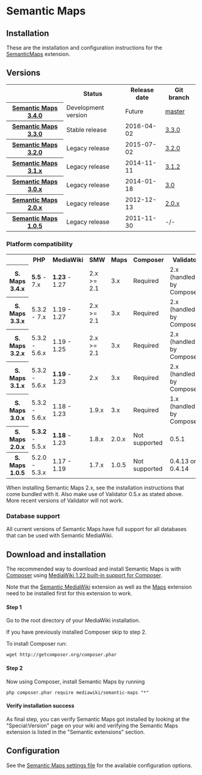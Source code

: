 # Semantic Maps

## Installation

These are the installation and configuration instructions for the [SemanticMaps](README.md) extension.

## Versions

<table>
	<tr>
		<th></th>
		<th>Status</th>
		<th>Release date</th>
		<th>Git branch</th>
	</tr>
	<tr>
		<th><a href="RELEASE-NOTES.md">Semantic Maps 3.4.0</a></th>
		<td>Development version</td>
		<td>Future</td>
		<td><a href="https://github.com/SemanticMediaWiki/SemanticMaps/tree/master">master</a></td>
	</tr>
	<tr>
		<th><a href="RELEASE-NOTES.md">Semantic Maps 3.3.0</a></th>
		<td>Stable release</td>
		<td>2016-04-02</td>
		<td><a href="https://github.com/SemanticMediaWiki/SemanticMaps/tree/3.3.0">3.3.0</a></td>
	</tr>
	<tr>
		<th><a href="RELEASE-NOTES.md">Semantic Maps 3.2.0</a></th>
		<td>Legacy release</td>
		<td>2015-07-02</td>
		<td><a href="https://github.com/SemanticMediaWiki/SemanticMaps/tree/3.2.0">3.2.0</a></td>
	</tr>
	<tr>
		<th><a href="RELEASE-NOTES.md">Semantic Maps 3.1.x</a></th>
		<td>Legacy release</td>
		<td>2014-11-11</td>
		<td><a href="https://github.com/SemanticMediaWiki/SemanticMaps/tree/3.1.2">3.1.2</a></td>
	</tr>
	<tr>
		<th><a href="RELEASE-NOTES.md">Semantic Maps 3.0.x</a></th>
		<td>Legacy release</td>
		<td>2014-01-18</td>
		<td><a href="https://github.com/SemanticMediaWiki/SemanticMaps/tree/3.0">3.0</a></td>
	</tr>
	<tr>
		<th><a href="https://github.com/SemanticMediaWiki/SemanticMaps/blob/2.0.x/RELEASE-NOTES">Semantic Maps 2.0.x</a></th>
		<td>Legacy release</td>
		<td>2012-12-13</td>
		<td><a href="https://github.com/SemanticMediaWiki/SemanticMaps/tree/2.0.x">2.0.x</a></td>
	</tr>
	<tr>
		<th><a href="https://github.com/SemanticMediaWiki/SemanticMaps/blob/2.0.x/RELEASE-NOTES">Semantic Maps 1.0.5</a></th>
		<td>Legacy release</td>
		<td>2011-11-30</td>
		<td>-/-</td>
	</tr>
</table>

### Platform compatibility

<table>
	<tr>
		<th></th>
		<th>PHP</th>
		<th>MediaWiki</th>
		<th>SMW</th>
		<th>Maps</th>
		<th>Composer</th>
		<th>Validator</th>
	</tr>
	<tr>
		<th>S. Maps 3.4.x</th>
		<td><strong>5.5</strong> - 7.x</td>
		<td><strong>1.23</strong> - 1.27</td>
		<td>2.x >= 2.1</td>
		<td>3.x</td>
		<td>Required</td>
		<td>2.x (handled by Composer)</td>
	</tr>
	<tr>
		<th>S. Maps 3.3.x</th>
		<td>5.3.2 - 7.x</td>
		<td>1.19 - 1.27</td>
		<td>2.x >= 2.1</td>
		<td>3.x</td>
		<td>Required</td>
		<td>2.x (handled by Composer)</td>
	</tr>
	<tr>
		<th>S. Maps 3.2.x</th>
		<td>5.3.2 - 5.6.x</td>
		<td>1.19 - 1.25</td>
		<td>2.x >= 2.1</td>
		<td>3.x</td>
		<td>Required</td>
		<td>2.x (handled by Composer)</td>
	</tr>
	<tr>
		<th>S. Maps 3.1.x</th>
		<td>5.3.2 - 5.6.x</td>
		<td><strong>1.19</strong> - 1.23</td>
		<td>2.x</td>
		<td>3.x</td>
		<td>Required</td>
		<td>2.x (handled by Composer)</td>
	</tr>
	<tr>
		<th>S. Maps 3.0.x</th>
		<td>5.3.2 - 5.6.x</td>
		<td>1.18 - 1.23</td>
		<td>1.9.x</td>
		<td>3.x</td>
		<td>Required</td>
		<td>1.x (handled by Composer)</td>
	</tr>
	<tr>
		<th>S. Maps 2.0.x</th>
		<td><strong>5.3.2</strong> - 5.5.x</td>
		<td><strong>1.18</strong> - 1.23</td>
		<td>1.8.x</td>
		<td>2.0.x</td>
		<td>Not supported</td>
		<td>0.5.1</td>
	</tr>
	<tr>
		<th>S. Maps 1.0.5</th>
		<td>5.2.0 - 5.3.x</td>
		<td>1.17 - 1.19</td>
		<td>1.7.x</td>
		<td>1.0.5</td>
		<td>Not supported</td>
		<td>0.4.13 or 0.4.14</td>
	</tr>
</table>

When installing Semantic Maps 2.x, see the installation instructions that come bundled with it. Also
make use of Validator 0.5.x as stated above. More recent versions of Validator will not work.


### Database support

All current versions of Semantic Maps have full support for all databases that can be used with Semantic MediaWiki.

## Download and installation

The recommended way to download and install Semantic Maps is with [Composer](http://getcomposer.org) using
[MediaWiki 1.22 built-in support for Composer](https://www.mediawiki.org/wiki/Composer).

Note that the [Semantic MediaWiki](https://www.semantic-mediawiki.org/wiki/Help:Installation) extension as
well as the  [Maps](https://github.com/JeroenDeDauw/Maps/blob/master/docs/INSTALL.md) extension need
to be installed first for this extension to work.

#### Step 1

Go to the root directory of your MediaWiki installation.

If you have previously installed Composer skip to step 2.

To install Composer run:

    wget http://getcomposer.org/composer.phar

#### Step 2

Now using Composer, install Semantic Maps by running

    php composer.phar require mediawiki/semantic-maps "*"

#### Verify installation success

As final step, you can verify Semantic Maps got installed by looking at the "Special:Version" page on
your wiki and verifying the Semantic Maps extension is listed in the "Semantic extensions" section.


## Configuration

See the [Semantic Maps settings file](DefaultSettings.php) for the available configuration options.
